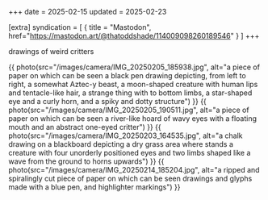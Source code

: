 +++
date = 2025-02-15
updated = 2025-02-23

[extra]
syndication = [
    { title = "Mastodon", href="https://mastodon.art/@thatoddshade/114009098260189546" }
]
+++

drawings of weird critters

{{ photo(src="/images/camera/IMG_20250205_185938.jpg", alt="a piece of paper on which can be seen a black pen drawing depicting, from left to right, a somewhat Aztec-y beast, a moon-shaped creature with human lips and tentacle-like hair, a strange thing with to bottom limbs, a star-shaped eye and a curly horn, and a spiky and dotty structure") }}  <!-- more -->
{{ photo(src="/images/camera/IMG_20250205_190511.jpg", alt="a piece of paper on which can be seen a river-like hoard of wavy eyes with a floating mouth and an abstract one-eyed critter") }}
{{ photo(src="/images/camera/IMG_20250203_164535.jpg", alt="a chalk drawing on a blackboard depicting a dry grass area where stands a  creature with four unorderly positioned eyes and two limbs shaped like a wave from the ground to horns upwards") }}
{{ photo(src="/images/camera/IMG_20250214_185204.jpg", alt="a ripped and spiralingly cut piece of paper on which can be seen drawings and glyphs made with a blue pen, and highlighter markings") }}

